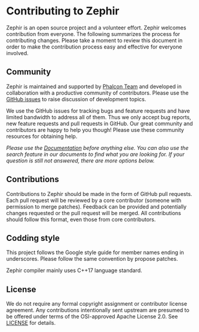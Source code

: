 # Contributing to Zephir

Zephir is an open source project and a volunteer effort. Zephir welcomes
contribution from everyone. The following summarizes the process for
contributing changes. Please take a moment to review this document in order
to make the contribution process easy and effective for everyone involved.

## Community

Zephir is maintained and supported by [Phalcon Team][team] and developed in
collaboration with a productive community of contributors. Please use the
[GitHub issues][issues] to raise discussion of development topics.

We use the GitHub issues for tracking bugs and feature requests and have
limited bandwidth to address all of them. Thus we only accept bug reports,
new feature requests and pull requests in GitHub. Our great community and
contributors are happy to help you though! Please use these community
resources for obtaining help.

_Please use the [Documentation][docs] before anything else. You can also use
the search feature in our documents to find what you are looking for. If your
question is still not answered, there are more options below._

## Contributions

Contributions to Zephir should be made in the form of GitHub pull requests.
Each pull request will be reviewed by a core contributor (someone with
permission to merge patches). Feedback can be provided and potentially changes
requested or the pull request will be merged. All contributions should follow
this format, even those from core contributors.

## Codding style

This project follows the Google style guide for member names ending in underscores.
Please follow the same convention by propose patches.

Zephir compiler mainly uses C++17 language standard.

## License

We do not require any formal copyright assignment or contributor license
agreement. Any contributions intentionally sent upstream are presumed
to be offered under terms of the OSI-approved Apache License 2.0.
See [LICENSE](./LICENSE) for details.

[team]: https://phalcon.io/en-us/team
[issues]: https://github.com/zephir-lang/zephirc/issues
[docs]: https://docs.zephir-lang.com

